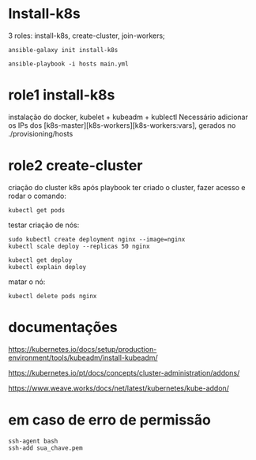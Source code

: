 # Install-k8s

3 roles: install-k8s, create-cluster, join-workers;

```
ansible-galaxy init install-k8s

ansible-playbook -i hosts main.yml
```

# role1 install-k8s

instalação do docker, kubelet + kubeadm + kublectl
Necessário adicionar os IPs dos [k8s-master][k8s-workers][k8s-workers:vars], gerados no ./provisioning/hosts

# role2 create-cluster

criação do cluster k8s
após playbook ter criado o cluster, fazer acesso e rodar o comando:

```
kubectl get pods
```

testar criação de nós:

```
sudo kubectl create deployment nginx --image=nginx
kubectl scale deploy --replicas 50 nginx

kubectl get deploy
kubectl explain deploy
```

matar o nó:

```
kubectl delete pods nginx
```

# documentações

https://kubernetes.io/docs/setup/production-environment/tools/kubeadm/install-kubeadm/

https://kubernetes.io/pt/docs/concepts/cluster-administration/addons/

https://www.weave.works/docs/net/latest/kubernetes/kube-addon/

# em caso de erro de permissão

```
ssh-agent bash
ssh-add sua_chave.pem
```

